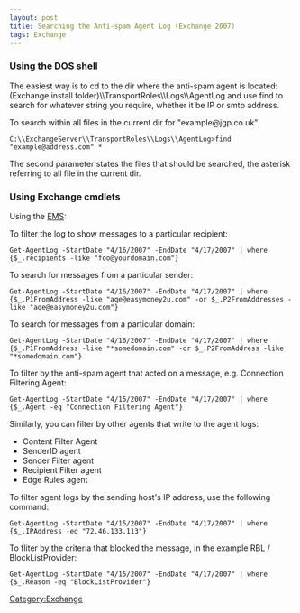 ```yaml
---
layout: post 
title: Searching the Anti-spam Agent Log (Exchange 2007)
tags: Exchange
---
```


### Using the DOS shell

The easiest way is to cd to the dir where the anti-spam agent is
located: (Exchange install folder)\\\\TransportRoles\\\\Logs\\\\AgentLog
and use find to search for whatever string you require, whether it be IP
or smtp address.

To search within all files in the current dir for \"example\@jgp.co.uk\"

    C:\\ExchangeServer\\TransportRoles\\Logs\\AgentLog>find "example@address.com" *

The second parameter states the files that should be searched, the
asterisk referring to all file in the current dir.

### Using Exchange cmdlets

Using the
[EMS](http://blogs.msdn.com/exchangefaqs/archive/2008/01/23/exchange-management-shell.aspx):

To filter the log to show messages to a particular recipient:

    Get-AgentLog -StartDate "4/16/2007" -EndDate "4/17/2007" | where {$_.recipients -like "foo@yourdomain.com"}

To search for messages from a particular sender:

    Get-AgentLog -StartDate "4/16/2007" -EndDate "4/17/2007" | where {$_.P1FromAddress -like "aqe@easymoney2u.com" -or $_.P2FromAddresses -like "aqe@easymoney2u.com"}

To search for messages from a particular domain:

    Get-AgentLog -StartDate "4/16/2007" -EndDate "4/17/2007" | where {$_.P1FromAddress -like "*somedomain.com" -or $_.P2FromAddress -like "*somedomain.com"}

To filter by the anti-spam agent that acted on a message, e.g.
Connection Filtering Agent:

    Get-AgentLog -StartDate "4/15/2007" -EndDate "4/17/2007" | where {$_.Agent -eq "Connection Filtering Agent"}

Similarly, you can filter by other agents that write to the agent logs:

-   Content Filter Agent
-   SenderID agent
-   Sender Filter agent
-   Recipient Filter agent
-   Edge Rules agent

To filter agent logs by the sending host\'s IP address, use the
following command:

    Get-AgentLog -StartDate "4/15/2007" -EndDate "4/17/2007" | where {$_.IPAddress -eq "72.46.133.113"}

To fliter by the criteria that blocked the message, in the example RBL /
BlockListProvider:

    Get-AgentLog -StartDate "4/15/2007" -EndDate "4/17/2007" | where {$_.Reason -eq "BlockListProvider"}

[Category:Exchange](Category:Exchange "wikilink")
